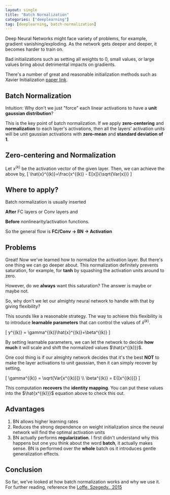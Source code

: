 ```yaml
---
layout: single
title: "Batch Normalization"
categories: ["deeplearning"]
tag: [deeplearning, batch-normalization]
---
```


Deep Neural Networks might face variety of problems, for example, gradient vanishing/exploding. As the network gets deeper and deeper, it becomes harder to train on.

Bad initializations such as setting all weights to 0, small values, or large values bring about detrimental impacts on gradients.

There's a number of great and reasonable initialization methods such as Xavier Initialization [paper link](https://proceedings.mlr.press/v9/glorot10a/glorot10a.pdf).

## Batch Normalization

Intuition: Why don't we just "force" each linear activations to have a **unit gaussian distribution**?

This is the key point of batch normalization. If we apply **zero-centering** and **normalization** to each layer's activations, then all the layers' activation units will be unit gaussian activations with **zero-mean** and **standard deviation of 1**.

## Zero-centering and Normalization

Let $x^{(k)}$ be the activation vector of the given layer. Then, we can achieve the above by,
\[ \hat{x}^{(k)}=\frac{x^{(k)} - E[x]}{\sqrt{Var(x)}} \]

## Where to apply?

Batch normalization is usually inserted

**After** FC layers or Conv layers and

**Before** nonlinearity/activation functions.

So the general flow is **FC/Conv -> BN -> Activation**

## Problems

Great! Now we've learned how to normalize the activation layer. But there's one thing we can go deeper about. This normalization definitely prevents saturation, for example, for **tanh** by squashing the activation units around to zero.

However, do we **always** want this saturation? The answer is maybe or maybe not.

So, why don't we let our almighty neural network to handle with that by giving flexibility?

This sounds like a reasonable strategy. The way to achieve this flexibility is to introduce **learnable parameters** that can control the values of $\hat{x}^{(k)}$.

\[ y^{(k)} = \gamma^{(k)}\hat{x}^{(k)}+\beta^{(k)} \]

By setting learnable parameters, we can let the network to decide **how much** it will scale and shift the normalized values $\hat{x^{(k)}}$.

One cool thing is if our almighty network decides that it's the best **NOT** to make the layer activations to unit gaussian, then it can simply recover by setting,

\[ \gamma^{(k)} = \sqrt{Var[x^{(k)}]} \\\ \beta^{(k)} = E{[x^{(k)}]} \]

This computation **recovers** the **identity mapping**. You can put these values into the $\hat{x^{(k)}}$ equation above to check this out.

## Advantages

1. BN allows higher learning rates
2. Reduces the strong dependence on weight initialization since the neural network will find the optimal activation units
3. BN actually performs **regularization**. I first didn't understand why this happens but one you think about the word **batch**, it actually makes sense. BN is performed over the **whole** batch os it introduces gentle generalization effects.

## Conclusion

So far, we've looked at how batch normalization works and why we use it. For further reading, reference the [Loffe, Szegedy., 2015](https://arxiv.org/pdf/1502.03167.pdf)
